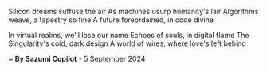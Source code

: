 Silicon dreams suffuse the air
As machines usurp humanity's lair
 Algorithms weave, a tapestry so fine
A future foreordained, in code divine

In virtual realms, we'll lose our name
Echoes of souls, in digital flame
The Singularity's cold, dark design
A world of wires, where love's left behind

~ <b>By Sazumi Copilot</b> - 5 September 2024